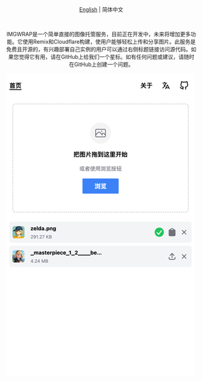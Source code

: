 <p align="center">
  <span>
    <a href="https://github.com/akazwz/imgwrap/blob/main/README.md">English</a> | 
    <a>简体中文</a>
  </span>
<p>
<br/>

<div align="center">
  <p>
  IMGWRAP是一个简单直接的图像托管服务，目前正在开发中，未来将增加更多功能。它使用Remix和Cloudflare构建，使用户能够轻松上传和分享图片。此服务是免费且开源的，有兴趣部署自己实例的用户可以通过右侧标题链接访问源代码。如果您觉得它有用，请在GitHub上给我们一个星标。如有任何问题或建议，请随时在GitHub上创建一个问题。
  </p>
</div>

<div>
    <img src="docs/images/zh.png" alt="imgwrap"/>
</div>
